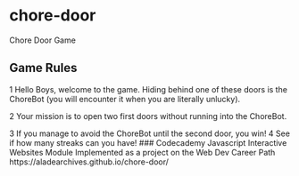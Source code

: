 # chore-door
Chore Door Game 
## Game Rules
<p> 1 Hello Boys, welcome to the game. Hiding behind one of these doors is the ChoreBot (you will encounter it when you are literally unlucky).
<p> 2	Your mission is to open two first doors without running into the ChoreBot.
<p> 3	If you manage to avoid the ChoreBot until the second door, you win!
4	See if how many streaks can you have!
### Codecademy Javascript Interactive Websites Module
Implemented as a project on the Web Dev Career Path https://aladearchives.github.io/chore-door/
